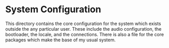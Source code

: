 # System Configuration

This directory contains the core configuration for the system which exists
outside the any particular user. These include the audio configuration, the
bootloader, the locale, and the connections. There is also a file for the
core packages which make the base of my usual system.
